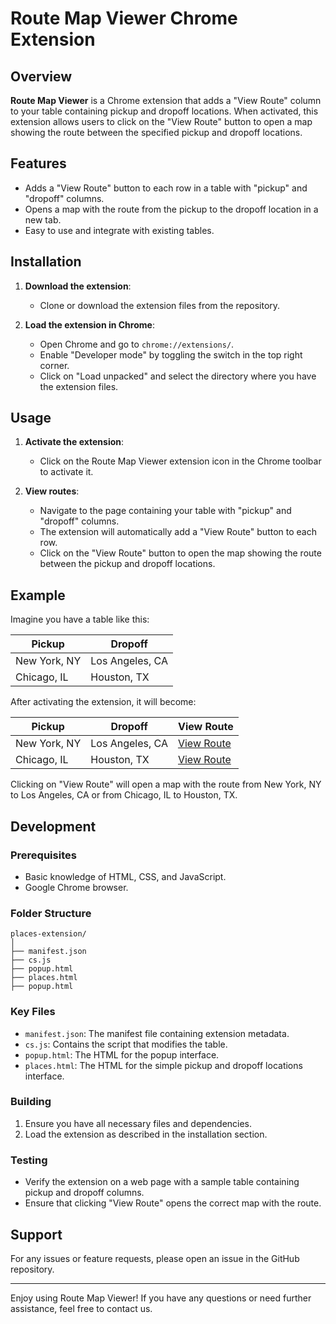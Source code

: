 # Route Map Viewer Chrome Extension

## Overview

**Route Map Viewer** is a Chrome extension that adds a "View Route" column to your table containing pickup and dropoff locations. When activated, this extension allows users to click on the "View Route" button to open a map showing the route between the specified pickup and dropoff locations.

## Features

- Adds a "View Route" button to each row in a table with "pickup" and "dropoff" columns.
- Opens a map with the route from the pickup to the dropoff location in a new tab.
- Easy to use and integrate with existing tables.

## Installation

1. **Download the extension**:
   - Clone or download the extension files from the repository.

2. **Load the extension in Chrome**:
   - Open Chrome and go to `chrome://extensions/`.
   - Enable "Developer mode" by toggling the switch in the top right corner.
   - Click on "Load unpacked" and select the directory where you have the extension files.

## Usage

1. **Activate the extension**:
   - Click on the Route Map Viewer extension icon in the Chrome toolbar to activate it.

2. **View routes**:
   - Navigate to the page containing your table with "pickup" and "dropoff" columns.
   - The extension will automatically add a "View Route" button to each row.
   - Click on the "View Route" button to open the map showing the route between the pickup and dropoff locations.

## Example

Imagine you have a table like this:

| Pickup         | Dropoff        |
|----------------|----------------|
| New York, NY   | Los Angeles, CA|
| Chicago, IL    | Houston, TX    |

After activating the extension, it will become:

| Pickup         | Dropoff        | View Route          |
|----------------|----------------|---------------------|
| New York, NY   | Los Angeles, CA| [View Route](#)     |
| Chicago, IL    | Houston, TX    | [View Route](#)     |

Clicking on "View Route" will open a map with the route from New York, NY to Los Angeles, CA or from Chicago, IL to Houston, TX.

## Development

### Prerequisites

- Basic knowledge of HTML, CSS, and JavaScript.
- Google Chrome browser.

### Folder Structure

```
places-extension/
│
├── manifest.json
├── cs.js
├── popup.html
├── places.html
├── popup.html
```

### Key Files

- `manifest.json`: The manifest file containing extension metadata.
- `cs.js`: Contains the script that modifies the table.
- `popup.html`: The HTML for the popup interface.
- `places.html`: The HTML for the simple pickup and dropoff locations interface.

### Building

1. Ensure you have all necessary files and dependencies.
2. Load the extension as described in the installation section.

### Testing

- Verify the extension on a web page with a sample table containing pickup and dropoff columns.
- Ensure that clicking "View Route" opens the correct map with the route.

## Support

For any issues or feature requests, please open an issue in the GitHub repository.

---

Enjoy using Route Map Viewer! If you have any questions or need further assistance, feel free to contact us.